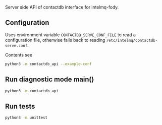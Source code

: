 Server side API of contactdb interface for intelmq-fody.

## Configuration
Uses environment variable ```CONTACTDB_SERVE_CONF_FILE``` to read
a configuration file, otherwise falls back to reading
```/etc/intelmq/contactdb-serve.conf```.

Contents see
```sh
python3 -m contactdb_api --example-conf
```

## Run diagnostic mode main()

```sh
python3 -m contactdb_api
```

## Run tests

```sh
python3 -m unittest
```
